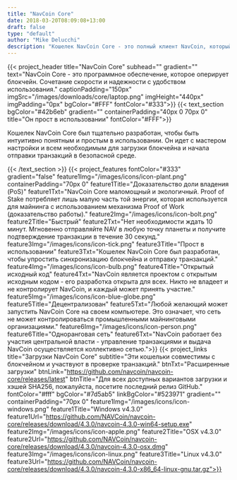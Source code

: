 ```yaml
---
title: "NavCoin Core"
date: 2018-03-20T08:09:08+13:00
draft: false
type: "default"
author: "Mike Delucchi"
description: "Кошелек NavCoin Core - это полный клиент NavCoin, который позволяет пользователям участвовать в стекинге сети."
---
```

{{< project_header
    title="NavCoin Core"
    subhead=""
    gradient=""
    text="NavCoin Core - это программное обеспечение, которое оперирует блокчейн. Сочетание скорости и надежности с удобством использования."
    captionPadding="150px"
    imgSrc="/images/downloads/core/laptop.png"
    imgHeight="440px"
    imgPadding="0px"
    bgColor="#FFF"
    fontColor="#333">}}
{{< text_section
    bgColor="#42b6eb"
    gradient=""
    containerPadding="40px 0 70px 0"
    title="Он прост в использовании"
    fontColor="#FFF">}}
    <p>Кошелек NavCoin Core был тщательно разработан, чтобы быть интуитивно понятным и простым в использовании. Он идет с мастером настройки и всем необходимым для загрузки блокчейна и начала отправки транзакций в безопасной среде.</p>
{{< /text_section >}}
{{< project_features
    fontColor="#333"
    gradient="false"
    feature1Img="/images/icons/icon-plant.png"
    containerPadding="70px 0"
    feature1Title="Доказательство доли владения (PoS)"
    feature1Txt="NavCoin Core маломощный и экологичный. Proof of Stake потребляет лишь малую часть той энергии, которая используется для майнинга с использованием механизма Proof of Work (доказательство работы)."
    feature2Img="/images/icons/icon-bolt.png"
    feature2Title="Быстрый"
    feature2Txt="Нет необходимости ждать 10 минут. Мгновенно отправляйте NAV в любую точку планеты и получите подтверждение транзакции в течение 30 секунд."
    feature3Img="/images/icons/icon-tick.png"
    feature3Title="Прост в использовании"
    feature3Txt="Кошелек NavCoin Core был разработан, чтобы упростить синхронизацию блокчейна и отправку транзакций."
    feature4Img="/images/icons/icon-bulb.png"
    feature4Title="Открытый исходный код"
    feature4Txt="NavCoin является проектом с открытым исходным кодом - его разработка открыта для всех. Никто не владеет и не контролирует NavCoin, и каждый может принять участие."
    feature5Img="/images/icons/icon-blue-globe.png"
    feature5Title="Децентрализован"
    feature5Txt="Любой желающий может запустить NavCoin Core на своем компьютере. Это означает, что сеть не может контролироваться промышленными майнинговыми организациями."
    feature6Img="/images/icons/icon-person.png"
    feature6Title="Одноранговая сеть"
    feature6Txt="NavCoin работает без участия центральной власти - управление транзакциями и выдача NavCoin осуществляется коллективно сетью.">}}
{{< project_links
    title="Загрузки NavCoin Core"
    subtitle="Эти кошельки совместимы с блокчейном и участвуют в проверке транзакций."
    btnTxt="Расширенные загрузки"
    btnLink="https://github.com/navcoin/navcoin-core/releases/latest"
    btnTitle="Для всех доступных вариантов загрузки и хэшей SHA256, пожалуйста, посетите последний релиз GitHub."
    fontColor="#fff"
    bgColor="#7d5ab5"
    linkBgColor="#523971"
    gradient=""
    containerPadding="70px 0"
    feature1Img="/images/icons/icon-windows.png"
    feature1Title="Windows v4.3.0"
    feature1Url="https://github.com/NAVCoin/navcoin-core/releases/download/4.3.0/navcoin-4.3.0-win64-setup.exe"
    feature2Img="/images/icons/icon-apple.png"
    feature2Title="OSX v4.3.0"
    feature2Url="https://github.com/NAVCoin/navcoin-core/releases/download/4.3.0/navcoin-4.3.0-osx.dmg"
    feature3Img="/images/icons/icon-linux.png"
    feature3Title="Linux v4.3.0"
    feature3Url="https://github.com/NAVCoin/navcoin-core/releases/download/4.3.0/navcoin-4.3.0-x86_64-linux-gnu.tar.gz">}}
